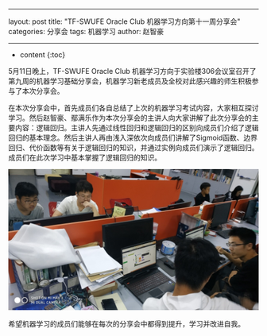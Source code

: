 
---

layout: post
title:  "TF-SWUFE Oracle Club 机器学习方向第十一周分享会"
categories: 分享会
tags:  机器学习 
author: 赵智豪

---
* content
{:toc}

5月11日晚上，TF-SWUFE Oracle Club 机器学习方向于实验楼306会议室召开了第九周的机器学习基础分享会，机器学习新老成员及全校对此感兴趣的师生积极参与了本次分享会。

在本次分享会中，首先成员们各自总结了上次的机器学习考试内容，大家相互探讨学习。然后赵智豪、鄢满乐作为本次分享会的主讲人向大家讲解了此次分享会的主要内容：逻辑回归。主讲人先通过线性回归和逻辑回归的区别向成员们介绍了逻辑回归的基本理念。然后主讲人再由浅入深依次向成员们讲解了Sigmoid函数、边界回归、代价函数等有关于逻辑回归的知识，并通过实例向成员们演示了逻辑回归。成员们在此次学习中基本掌握了逻辑回归的知识。

![](/img/2019-05-26.jpg)

希望机器学习的成员们能够在每次的分享会中都得到提升，学习并改进自我。
